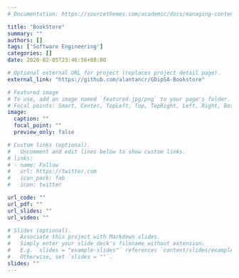 ```yaml
---
# Documentation: https://sourcethemes.com/academic/docs/managing-content/

title: "BookStore"
summary: ""
authors: []
tags: ['Software Engineering']
categories: []
date: 2020-02-05T23:46:56+08:00

# Optional external URL for project (replaces project detail page).
external_link: "https://github.com/alantancr/GDipSA-Bookstore"

# Featured image
# To use, add an image named `featured.jpg/png` to your page's folder.
# Focal points: Smart, Center, TopLeft, Top, TopRight, Left, Right, BottomLeft, Bottom, BottomRight.
image:
  caption: ""
  focal_point: ""
  preview_only: false

# Custom links (optional).
#   Uncomment and edit lines below to show custom links.
# links:
# - name: Follow
#   url: https://twitter.com
#   icon_pack: fab
#   icon: twitter

url_code: ""
url_pdf: ""
url_slides: ""
url_video: ""

# Slides (optional).
#   Associate this project with Markdown slides.
#   Simply enter your slide deck's filename without extension.
#   E.g. `slides = "example-slides"` references `content/slides/example-slides.md`.
#   Otherwise, set `slides = ""`.
slides: ""
---
```

